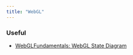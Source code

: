 ```yaml
---
title: "WebGL"
---
```


### Useful
- [WebGLFundamentals: WebGL State Diagram](https://webglfundamentals.org/webgl/lessons/resources/webgl-state-diagram.html)
